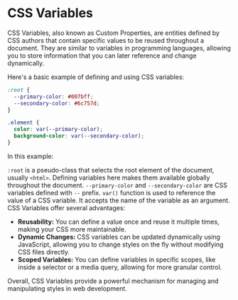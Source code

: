# CSS Variables

CSS Variables, also known as Custom Properties, are entities defined by CSS authors that contain specific values to be reused throughout a document. They are similar to variables in programming languages, allowing you to store information that you can later reference and change dynamically.

Here's a basic example of defining and using CSS variables:

```css
:root {
  --primary-color: #007bff;
  --secondary-color: #6c757d;
}

.element {
  color: var(--primary-color);
  background-color: var(--secondary-color);
}
```

In this example:

`:root` is a pseudo-class that selects the root element of the document, usually `<html>`. Defining variables here makes them available globally throughout the document.
`--primary-color` and `--secondary-color` are CSS variables defined with `--` prefix.
`var()` function is used to reference the value of a CSS variable. It accepts the name of the variable as an argument.
CSS Variables offer several advantages:

- **Reusability:** You can define a value once and reuse it multiple times, making your CSS more maintainable.
- **Dynamic Changes:** CSS variables can be updated dynamically using JavaScript, allowing you to change styles on the fly without modifying CSS files directly.
- **Scoped Variables:** You can define variables in specific scopes, like inside a selector or a media query, allowing for more granular control.

Overall, CSS Variables provide a powerful mechanism for managing and manipulating styles in web development.

